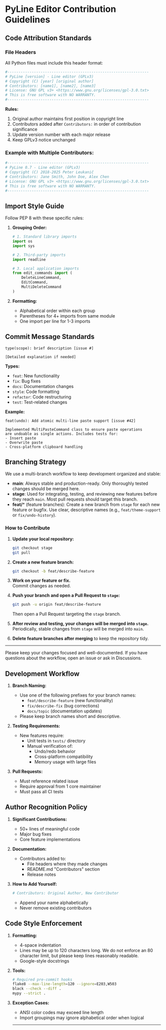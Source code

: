 # PyLine Editor Contribution Guidelines

## Code Attribution Standards

### File Headers
All Python files must include this header format:
```python
#----------------------------------------------------------------
# PyLine [version] - Line editor (GPLv3)
# Copyright (C) [year] [original author]
# Contributors: [name1], [name2], [name3]
# License: GNU GPL v3+ <https://www.gnu.org/licenses/gpl-3.0.txt>
# This is free software with NO WARRANTY.
#----------------------------------------------------------------
```

**Rules:**
1. Original author maintains first position in copyright line
2. Contributors added after `Contributors:` in order of contribution significance
3. Update version number with each major release
4. Keep GPLv3 notice unchanged

### Example with Multiple Contributors:
```python
#----------------------------------------------------------------
# PyLine 0.7 - Line editor (GPLv3)
# Copyright (C) 2018-2025 Peter Leukanič
# Contributors: Jane Smith, John Doe, Alex Chen
# License: GNU GPL v3+ <https://www.gnu.org/licenses/gpl-3.0.txt>
# This is free software with NO WARRANTY.
#----------------------------------------------------------------
```

## Import Style Guide
Follow PEP 8 with these specific rules:

1. **Grouping Order:**
   ```python
   # 1. Standard library imports
   import os
   import sys
   
   # 2. Third-party imports
   import readline
   
   # 3. Local application imports
   from edit_commands import (
       DeleteLineCommand,
       EditCommand,
       MultiDeleteCommand
   )
   ```

2. **Formatting:**
   - Alphabetical order within each group
   - Parentheses for 4+ imports from same module
   - One import per line for 1-3 imports

## Commit Message Standards
```
type(scope): brief description [issue #]

[Detailed explanation if needed]
```

**Types:**
- `feat`: New functionality
- `fix`: Bug fixes
- `docs`: Documentation changes
- `style`: Code formatting
- `refactor`: Code restructuring
- `test`: Test-related changes

**Example:**
```
feat(undo): Add atomic multi-line paste support [issue #42]

Implemented MultiPasteCommand class to ensure paste operations
are undoable as single actions. Includes tests for:
- Insert paste
- Overwrite paste
- Cross-platform clipboard handling
```
## Branching Strategy

We use a multi-branch workflow to keep development organized and stable:

- **main**: Always stable and production-ready. Only thoroughly tested changes should be merged here.
- **stage**: Used for integrating, testing, and reviewing new features before they reach `main`. Most pull requests should target this branch.
- **feat/*** (feature branches): Create a new branch from `stage` for each new feature or bugfix. Use clear, descriptive names (e.g., `feat/theme-support` or `fix/undo-history`).

### How to Contribute

1. **Update your local repository:**
   ```bash
   git checkout stage
   git pull
   ```

2. **Create a new feature branch:**
   ```bash
   git checkout -b feat/describe-feature
   ```

3. **Work on your feature or fix.**  
   Commit changes as needed.

4. **Push your branch and open a Pull Request to `stage`:**
   ```bash
   git push -u origin feat/describe-feature
   ```
   Then open a Pull Request targeting the `stage` branch.

5. **After review and testing, your changes will be merged into `stage`.**  
   Periodically, stable changes from `stage` will be merged into `main`.

6. **Delete feature branches after merging** to keep the repository tidy.

---

Please keep your changes focused and well-documented. If you have questions about the workflow, open an issue or ask in Discussions.

## Development Workflow

1. **Branch Naming:**  
   - Use one of the following prefixes for your branch names:  
     - `feat/describe-feature` (new functionality)  
     - `fix/describe-fix` (bug corrections)  
     - `docs/topic` (documentation updates)
   - Please keep branch names short and descriptive.


2. **Testing Requirements:**
   - New features require:
     - Unit tests in `tests/` directory
     - Manual verification of:
       - Undo/redo behavior
       - Cross-platform compatibility
       - Memory usage with large files

3. **Pull Requests:**
   - Must reference related issue
   - Require approval from 1 core maintainer
   - Must pass all CI tests

## Author Recognition Policy

1. **Significant Contributions:**
   - 50+ lines of meaningful code
   - Major bug fixes
   - Core feature implementations

2. **Documentation:**
   - Contributors added to:
     - File headers where they made changes
     - README.md "Contributors" section
     - Release notes

3. **How to Add Yourself:**
   ```python
   # Contributors: Original Author, New Contributor
   ```
   - Append your name alphabetically
   - Never remove existing contributors

## Code Style Enforcement

1. **Formatting:**
   - 4-space indentation
   - Lines may be up to 120 characters long. We do not enforce an 80 character limit, but please keep lines reasonably readable.
   - Google-style docstrings

2. **Tools:**
   ```bash
   # Required pre-commit hooks
   flake8 --max-line-length=120 --ignore=E203,W503
   black --check --diff .
   mypy --strict .
   ```

3. **Exception Cases:**
   - ANSI color codes may exceed line length
   - Import groupings may ignore alphabetical order when logical
   
   ---
